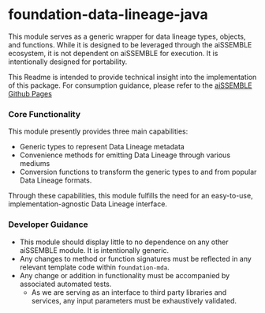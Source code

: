 # foundation-data-lineage-java
This module serves as a generic wrapper for data lineage 
types, objects, and functions.  While it is designed to be 
leveraged through the aiSSEMBLE ecosystem, it is not dependent
on aiSSEMBLE for execution.  It is intentionally designed for 
portability.

This Readme is intended to provide technical insight into the
implementation of this package.  For consumption guidance,
please refer to the [aiSSEMBLE Github Pages](https://boozallen.github.io/aissemble/current/data-lineage.html)

### Core Functionality

This module presently provides three main capabilities:

* Generic types to represent Data Lineage metadata
* Convenience methods for emitting Data Lineage through various mediums
* Conversion functions to transform the generic types to and from popular Data Lineage formats.

Through these capabilities, this module fulfills the need for an easy-to-use, implementation-agnostic 
Data Lineage interface.

### Developer Guidance

* This module should display little to no dependence on any other aiSSEMBLE module.  It is intentionally generic.
* Any changes to method or function signatures must be reflected in any relevant template code within `foundation-mda`.
* Any change or addition in functionality must be accompanied by associated automated tests.
  * As we are serving as an interface to third party libraries and services, any input parameters must be exhaustively validated.
